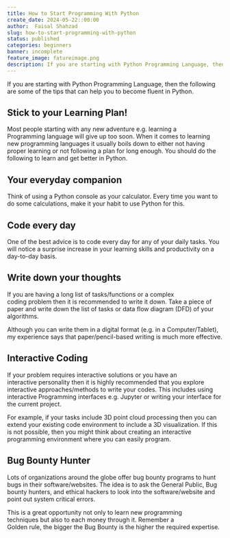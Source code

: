 ```yaml
---
title: How to Start Programming With Python
create_date: 2024-05-22::00:00
author:  Faisal Shahzad
slug: how-to-start-programming-with-python
status: published
categories: beginners
banner: incomplete
feature_image: fatureimage.png
description: If you are starting with Python Programming Language, then the following are some of the tips that can help you to become fluent in Python.
---
```


If you are starting with Python Programming Language, then the following are some of the tips that can help you to become fluent in Python. 

## Stick to your Learning Plan!

Most people starting with any new adventure e.g. learning a Programming language will give up too soon. When it comes to learning new programming languages it usually boils down to either not having proper learning or not following a plan for long enough. You should do the following to learn and get better in Python.


## Your everyday companion

Think of using a Python console as your calculator. Every time you want to do some calculations, make it your habit to use Python for this. 

## Code every day
One of the best advice is to code every day for any of your daily tasks. You will notice a surprise increase in your learning skills and productivity on a day-to-day basis. 


## Write down your thoughts

If you are having a long list of tasks/functions or a complex coding problem then it is recommended to write it down. Take a piece of paper and write down the list of tasks or data flow diagram (DFD) of your algorithms. 

Although you can write them in a digital format (e.g. in a Computer/Tablet), my experience says that paper/pencil-based writing is much more effective.


## Interactive Coding

If your problem requires interactive solutions or you have an interactive personality then it is highly recommended that you explore interactive approaches/methods to write your codes. This includes using interactive Programming interfaces e.g. Jupyter or writing your interface for the current project. 

For example, if your tasks include 3D point cloud processing then you can extend your existing code environment to include a 3D visualization. If this is not possible, then you might think about creating an interactive programming environment where you can easily program.

## Bug Bounty Hunter
Lots of organizations around the globe offer bug bounty programs to hunt bugs in their software/websites. The idea is to ask the General Public, Bug bounty hunters, and ethical hackers to look into the software/website and point out system critical errors. 

This is a great opportunity not only to learn new programming techniques but also to each money through it. Remember a Golden rule, the bigger the Bug Bounty is the higher the required expertise. 